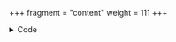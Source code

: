+++
fragment = "content"
weight = 111
+++

<details><summary>Code</summary>
```
+++
fragment = "logos"
#disabled = false
date = "2017-09-09"
weight = 110
background = "secondary"

#title = ""
#subtitle = ""

[[assets]]
  text = "syna"
  weight = 10
  image = "syna.svg"
  #url = "#"
+++
```
</details>
